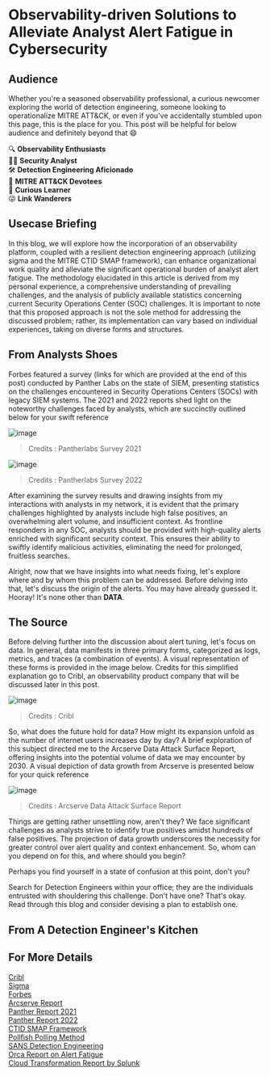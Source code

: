 # Observability-driven Solutions to Alleviate Analyst Alert Fatigue in Cybersecurity

## Audience
Whether you're a seasoned observability professional, a curious newcomer exploring the world of detection engineering, someone looking to operationalize MITRE ATT&CK, or even if you've accidentally stumbled upon this page, this is the place for you. This post will be helpful for below audience and definitely beyond that 😄

🔍 **Observability Enthusiasts**  
👨‍💻 **Security Analyst**  
🛠️ **Detection Engineering Aficionado**  
🤖 **MITRE ATT&CK Devotees**  
🤔 **Curious Learner**  
😜 **Link Wanderers**

## Usecase Briefing
In this blog, we will explore how the incorporation of an observability platform, coupled with a resilient detection engineering approach (utilizing sigma and the MITRE CTID SMAP framework), can enhance organizational work quality and alleviate the significant operational burden of analyst alert fatigue. The methodology elucidated in this article is derived from my personal experience, a comprehensive understanding of prevailing challenges, and the analysis of publicly available statistics concerning current Security Operations Center (SOC) challenges. It is important to note that this proposed approach is not the sole method for addressing the discussed problem; rather, its implementation can vary based on individual experiences, taking on diverse forms and structures.

## From Analysts Shoes
Forbes featured a survey (links for which are provided at the end of this post) conducted by Panther Labs on the state of SIEM, presenting statistics on the challenges encountered in Security Operations Centers (SOCs) with legacy SIEM systems. The 2021 and 2022 reports shed light on the noteworthy challenges faced by analysts, which are succinctly outlined below for your swift reference

![image](https://github.com/blUeBUg200/observability-alertfatigue/assets/86832373/f316df65-61cf-4d64-904f-802fe7933c8f)
> Credits : Pantherlabs Survey 2021

![image](https://github.com/blUeBUg200/observability-alertfatigue/assets/86832373/aa8268da-4476-44e2-b3f7-5e461f26f6b5)
> Credits : Pantherlabs Survey 2022

After examining the survey results and drawing insights from my interactions with analysts in my network, it is evident that the primary challenges highlighted by analysts include high false positives, an overwhelming alert volume, and insufficient context. As frontline responders in any SOC, analysts should be provided with high-quality alerts enriched with significant security context. This ensures their ability to swiftly identify malicious activities, eliminating the need for prolonged, fruitless searches.

Alright, now that we have insights into what needs fixing, let's explore where and by whom this problem can be addressed. Before delving into that, let's discuss the origin of the alerts. You may have already guessed it. Hooray! It's none other than **DATA**.

## The Source
Before delving further into the discussion about alert tuning, let's focus on data. In general, data manifests in three primary forms, categorized as logs, metrics, and traces (a combination of events). A visual representation of these forms is provided in the image below. Credits for this simplified explanation go to Cribl, an observability product company that will be discussed later in this post.

![image](https://github.com/blUeBUg200/observability-alertfatigue/assets/86832373/76ff400c-a3fa-4476-9ba4-ef836dc2a0fb)
> Credits : Cribl

So, what does the future hold for data? How might its expansion unfold as the number of internet users increases day by day? A brief exploration of this subject directed me to the Arcserve Data Attack Surface Report, offering insights into the potential volume of data we may encounter by 2030. A visual depiction of data growth from Arcserve is presented below for your quick reference

![image](https://github.com/blUeBUg200/observability-alertfatigue/assets/86832373/b4198b6c-4d94-494b-8553-c15e607ef238)
> Credits : Arcserve Data Attack Surface Report

Things are getting rather unsettling now, aren't they? We face significant challenges as analysts strive to identify true positives amidst hundreds of false positives. The projection of data growth underscores the necessity for greater control over alert quality and context enhancement. So, whom can you depend on for this, and where should you begin?

Perhaps you find yourself in a state of confusion at this point, don't you?

Search for Detection Engineers within your office; they are the individuals entrusted with shouldering this challenge. Don't have one? That's okay. Read through this blog and consider devising a plan to establish one.

## From A Detection Engineer's Kitchen









## For More Details
[Cribl](https://cribl.io/blog/logs-events-metrics-and-traces-oh-my/)  
[Sigma](https://sigmahq.io/)  
[Forbes](https://www.forbes.com/sites/forbestechcouncil/2022/12/07/five-predictions-for-the-future-of-threat-detection/?sh=ba7173b57896)  
[Arcserve Report](https://cybersecurityventures.com/wp-content/uploads/2020/12/ArcserveDataReport2020.pdf)  
[Panther Report 2021](https://panther.com/wp-content/uploads/2023/01/State-of-SIEM-2021.pdf)  
[Panther Report 2022](https://panther.com/wp-content/uploads/2023/01/Panther_SOSR_22.pdf)  
[CTID SMAP Framework](https://github.com/center-for-threat-informed-defense/sensor-mappings-to-attack)  
[Pollfish Polling Method](https://www.pollfish.com/methodology/)  
[SANS Detection Engineering](https://www.sans.org/blog/purple-teaming-threat-informed-detection-engineering/)  
[Orca Report on Alert Fatigue](https://orca.security/lp/2022-cloud-security-alert-fatigue-report/)  
[Cloud Transformation Report by Splunk](https://www.splunk.com/pdfs/analyst-reports/the-state-of-cloud-driven-transformation-hbr.pdf)  
